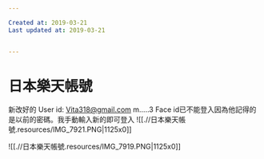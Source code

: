 ```yaml
---

Created at: 2019-03-21
Last updated at: 2019-03-21


---
```


# 日本樂天帳號


新改好的
User id:
[Vita318@gmail.com](mailto:Vita318@gmail.com)
m.....3
Face id已不能登入因為他記得的是以前的密碼。我手動輸入新的即可登入
![[.//日本樂天帳號.resources/IMG_7921.PNG\|1125x0]]

![[.//日本樂天帳號.resources/IMG_7919.PNG\|1125x0]]

